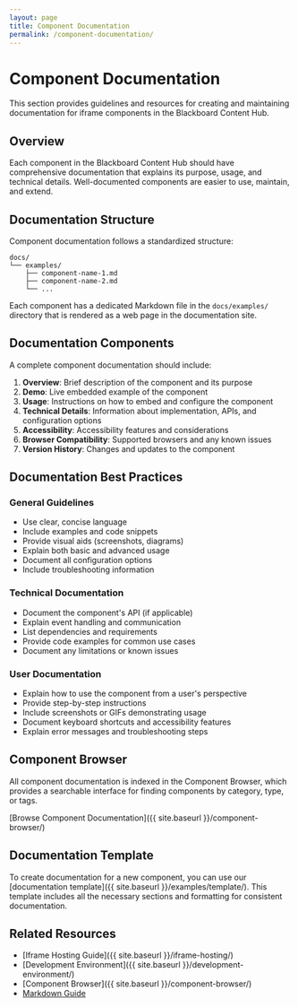 ```yaml
---
layout: page
title: Component Documentation
permalink: /component-documentation/
---
```


# Component Documentation

This section provides guidelines and resources for creating and maintaining documentation for iframe components in the Blackboard Content Hub.

## Overview

Each component in the Blackboard Content Hub should have comprehensive documentation that explains its purpose, usage, and technical details. Well-documented components are easier to use, maintain, and extend.

## Documentation Structure

Component documentation follows a standardized structure:

```
docs/
└── examples/
    ├── component-name-1.md
    ├── component-name-2.md
    └── ...
```

Each component has a dedicated Markdown file in the `docs/examples/` directory that is rendered as a web page in the documentation site.

## Documentation Components

A complete component documentation should include:

1. **Overview**: Brief description of the component and its purpose
2. **Demo**: Live embedded example of the component
3. **Usage**: Instructions on how to embed and configure the component
4. **Technical Details**: Information about implementation, APIs, and configuration options
5. **Accessibility**: Accessibility features and considerations
6. **Browser Compatibility**: Supported browsers and any known issues
7. **Version History**: Changes and updates to the component

## Documentation Best Practices

### General Guidelines

- Use clear, concise language
- Include examples and code snippets
- Provide visual aids (screenshots, diagrams)
- Explain both basic and advanced usage
- Document all configuration options
- Include troubleshooting information

### Technical Documentation

- Document the component's API (if applicable)
- Explain event handling and communication
- List dependencies and requirements
- Provide code examples for common use cases
- Document any limitations or known issues

### User Documentation

- Explain how to use the component from a user's perspective
- Provide step-by-step instructions
- Include screenshots or GIFs demonstrating usage
- Document keyboard shortcuts and accessibility features
- Explain error messages and troubleshooting steps

## Component Browser

All component documentation is indexed in the Component Browser, which provides a searchable interface for finding components by category, type, or tags.

[Browse Component Documentation]({{ site.baseurl }}/component-browser/)

## Documentation Template

To create documentation for a new component, you can use our [documentation template]({{ site.baseurl }}/examples/template/). This template includes all the necessary sections and formatting for consistent documentation.

## Related Resources

- [Iframe Hosting Guide]({{ site.baseurl }}/iframe-hosting/)
- [Development Environment]({{ site.baseurl }}/development-environment/)
- [Component Browser]({{ site.baseurl }}/component-browser/)
- [Markdown Guide](https://www.markdownguide.org/)
